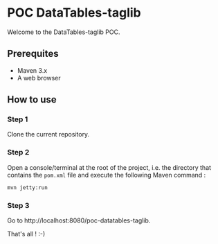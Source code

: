 # POC DataTables-taglib
Welcome to the DataTables-taglib POC.

## Prerequites
 - Maven 3.x
 - A web browser 

## How to use

### Step 1
Clone the current repository.

### Step 2
Open a console/terminal at the root of the project, i.e. the directory that contains the `pom.xml` file and execute the following Maven command :

``` html
mvn jetty:run
```

### Step 3
Go to http://localhost:8080/poc-datatables-taglib.

That's all ! :-)